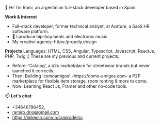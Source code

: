 👋 Hi! I’m Rami, an argentinian full-stack developer based in Spain.

**Work & Interest**
- Full-stack developer, former technical analyst, at Avature, a SaaS HR software platform.
- 👀 I produce hip-hop beats and electronic music.
- My creative agency: https:/propely.design

**Projects**
Languages: HTML, CSS, Angular, Typescript, Javascript, ReactJs, PHP, Twig :) 
These are my previous and current projects:
- Before: 'Catalog', a b2c marketplace for streetwear brands but never launched it correctly.
- Then: Building 'comoamigos' -https://como-amigos.com- a P2P marketplace for flexible item storage, room renting & more to come.
- Now: Learning React Js, Framer and other no-code tools.

📫 **Let's chat**:
- +34646796452,
- ramiro.drio@gmail.com
- https://linkedin.com/in/ramirodelrio
